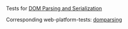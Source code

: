 Tests for [DOM Parsing and Serialization](https://w3c.github.io/DOM-Parsing/)

Corresponding web-platform-tests: [domparsing](https://github.com/web-platform-tests/wpt/tree/master/domparsing)
